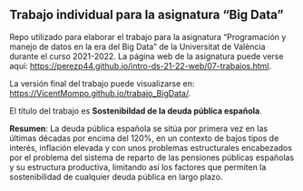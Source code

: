 ## Trabajo individual para la asignatura “Big Data”

Repo utilizado para elaborar el trabajo para la asignatura “Programación
y manejo de datos en la era del Big Data” de la Universitat de València
durante el curso 2021-2022. La página web de la asignatura puede verse
aquí: <https://perezp44.github.io/intro-ds-21-22-web/07-trabajos.html>.

La versión final del trabajo puede visualizarse en: <https://VicentMompo.github.io/trabajo_BigData/>.

El título del trabajo es **Sostenibildad de la deuda pública española**. 

**Resumen**: La deuda pública española se sitúa por primera vez en las últimas décadas por encima del 120%, en un contexto de bajos tipos de interés, inflación elevada y con unos problemas estructurales encabezados por el problema del sistema de reparto de las pensiones públicas españolas y su estructura productiva, limitando así los factores que permiten la sostenibilidad de cualquier deuda pública en largo plazo.


